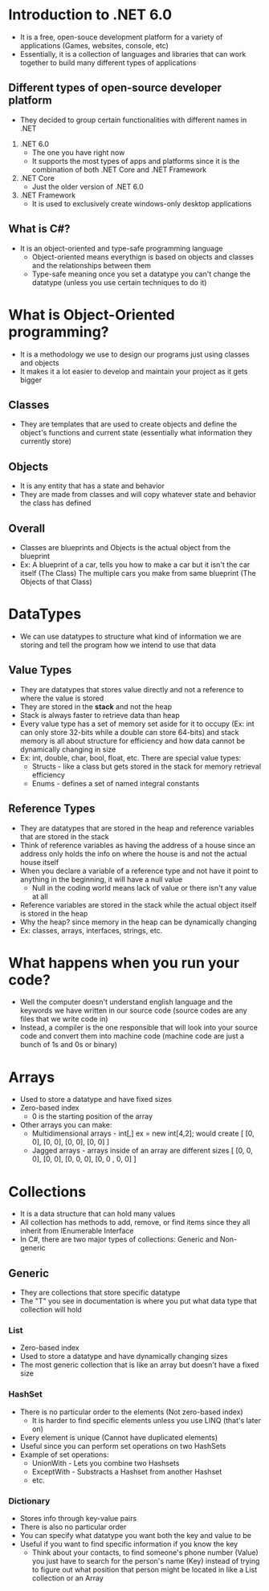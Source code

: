 # Introduction to .NET 6.0
* It is a free, open-souce development platform for a variety of applications (Games, websites, console, etc)
* Essentially, it is a collection of languages and libraries that can work together to build many different types of applications
## Different types of open-source developer platform
* They decided to group certain functionalities with different names in .NET
1. .NET 6.0
    * The one you have right now
    * It supports the most types of apps and platforms since it is the combination of both .NET Core and .NET Framework
2. .NET Core
    * Just the older version of .NET 6.0
3. .NET Framework
    * It is used to exclusively create windows-only desktop applications
## What is C#?
* It is an object-oriented and type-safe programming language
    * Object-oriented means everythign is based on objects and classes and the relationships between them
    * Type-safe meaning once you set a datatype you can't change the datatype (unless you use certain techniques to do it)

# What is Object-Oriented programming?
* It is a methodology we use to design our programs just using classes and objects
* It makes it a lot easier to develop and maintain your project as it gets bigger
## Classes
* They are templates that are used to create objects and define the object's functions and current state (essentially what information they currently store)
## Objects
* It is any entity that has a state and behavior
* They are made from classes and will copy whatever state and behavior the class has defined
## Overall
* Classes are blueprints and Objects is the actual object from the blueprint
* Ex: 
    A blueprint of a car, tells you how to make a car but it isn't the car itself (The Class)
    The multiple cars you make from same blueprint (The Objects of that Class)

# DataTypes
* We can use datatypes to structure what kind of information we are storing and tell the program how we intend to use that data
## Value Types
* They are datatypes that stores value directly and not a reference to where the value is stored
* They are stored in the **stack** and not the heap
* Stack is always faster to retrieve data than heap
* Every value type has a set of memory set aside for it to occupy (Ex: int can only store 32-bits while a double can store 64-bits) and stack memory is all about structure for efficiency and how data cannot be dynamically changing in size
* Ex: int, double, char, bool, float, etc.
    There are special value types:
    * Structs - like a class but gets stored in the stack for memory retrieval efficiency 
    * Enums - defines a set of named integral constants
## Reference Types
* They are datatypes that are stored in the heap and reference variables that are stored in the stack
* Think of reference variables as having the address of a house since an address only holds the info on where the house is and not the actual house itself
* When you declare a variable of a reference type and not have it point to anything in the beginning, it will have a null value
    * Null in the coding world means lack of value or there isn't any value at all
* Reference variables are stored in the stack while the actual object itself is stored in the heap
* Why the heap? since memory in the heap can be dynamically changing
* Ex: classes, arrays, interfaces, strings, etc.

# What happens when you run your code?
* Well the computer doesn't understand english language and the keywords we have written in our source code (source codes are any files that we write code in)
* Instead, a compiler is the one responsible that will look into your source code and convert them into machine code (machine code are just a bunch of 1s and 0s or binary)

# Arrays
* Used to store a datatype and have fixed sizes
* Zero-based index
    * 0 is the starting position of the array
* Other arrays you can make:
    * Multidimensional arrays - int[,] ex = new int[4,2]; would create
    [ [0, 0],
      [0, 0],
      [0, 0],
      [0, 0] ]
    * Jagged arrays - arrays inside of an array are different sizes
    [ [0, 0, 0], 
      [0, 0],
      [0, 0, 0],
      [0, 0 , 0, 0]
    ]
# Collections
* It is a data structure that can hold many values
* All collection has methods to add, remove, or find items since they all inherit from IEnumerable Interface
* In C#, there are two major types of collections: Generic and Non-generic
## Generic
* They are collections that store specific datatype
* The "T" you see in documentation is where you put what data type that collection will hold
### List
* Zero-based index
* Used to store a datatype and have dynamically changing sizes
* The most generic collection that is like an array but doesn't have a fixed size
### HashSet
* There is no particular order to the elements (Not zero-based index)
    * It is harder to find specific elements unless you use LINQ (that's later on)
* Every element is unique (Cannot have duplicated elements)
* Useful since you can perform set operations on two HashSets
* Example of set operations:
    * UnionWith - Lets you combine two Hashsets
    * ExceptWith - Substracts a Hashset from another Hashset
    * etc.
### Dictionary
* Stores info through key-value pairs
* There is also no particular order
* You can specify what datatype you want both the key and value to be
* Useful if you want to find specific information if you know the key
    * Think about your contacts, to find someone's phone number (Value) you just have to search for the person's name (Key) instead of trying to figure out what position that person might be located in like a List collection or an Array